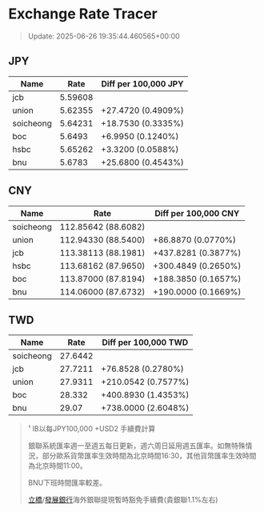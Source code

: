 # Exchange Rate Tracer

> Update: 2025-06-26 19:35:44.460565+00:00

## JPY

| Name      |    Rate | Diff per 100,000 JPY   |
|-----------|---------|------------------------|
| jcb       | 5.59608 |                        |
| union     | 5.62355 | +27.4720 (0.4909%)     |
| soicheong | 5.64231 | +18.7530 (0.3335%)     |
| boc       | 5.6493  | +6.9950 (0.1240%)      |
| hsbc      | 5.65262 | +3.3200 (0.0588%)      |
| bnu       | 5.6783  | +25.6800 (0.4543%)     |

## CNY

| Name      | Rate                | Diff per 100,000 CNY   |
|-----------|---------------------|------------------------|
| soicheong | 112.85642	(88.6082) |                        |
| union     | 112.94330	(88.5400) | +86.8870 (0.0770%)     |
| jcb       | 113.38113	(88.1981) | +437.8281 (0.3877%)    |
| hsbc      | 113.68162	(87.9650) | +300.4849 (0.2650%)    |
| boc       | 113.87000	(87.8194) | +188.3850 (0.1657%)    |
| bnu       | 114.06000	(87.6732) | +190.0000 (0.1669%)    |

## TWD

| Name      |    Rate | Diff per 100,000 TWD   |
|-----------|---------|------------------------|
| soicheong | 27.6442 |                        |
| jcb       | 27.7211 | +76.8528 (0.2780%)     |
| union     | 27.9311 | +210.0542 (0.7577%)    |
| boc       | 28.332  | +400.8930 (1.4353%)    |
| bnu       | 29.07   | +738.0000 (2.6048%)    |


> ¹ IB以每JPY100,000 +USD2 手續費計算
>
> 銀聯系統匯率週一至週五每日更新，週六周日延用週五匯率。如無特殊情況，部分歐系貨幣匯率生效時間為北京時間16:30，其他貨幣匯率生效時間為北京時間11:00。
>
> BNU下班時間匯率較差。
>
> [立橋](https://www.wlbank.com.mo/uploads/ueditor/file/20181211/1544536513900230.pdf)/[發展銀行](https://www.mdb.com.mo/Service_Charges_20230728.pdf)海外銀聯提現暫時豁免手續費(貴銀聯1.1%左右)


